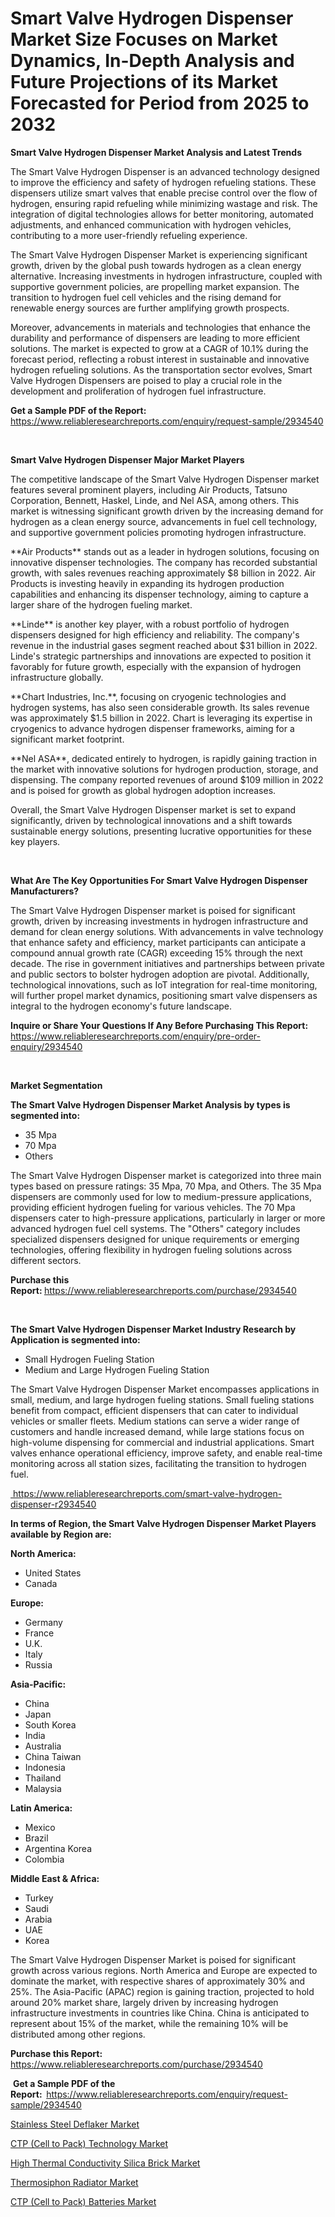 <p><h1>Smart Valve Hydrogen Dispenser Market Size Focuses on Market Dynamics, In-Depth Analysis and Future Projections of its Market Forecasted for Period from 2025 to 2032</h1></p><p><strong>Smart Valve Hydrogen Dispenser Market Analysis and Latest Trends</strong></p>
<p><p>The Smart Valve Hydrogen Dispenser is an advanced technology designed to improve the efficiency and safety of hydrogen refueling stations. These dispensers utilize smart valves that enable precise control over the flow of hydrogen, ensuring rapid refueling while minimizing wastage and risk. The integration of digital technologies allows for better monitoring, automated adjustments, and enhanced communication with hydrogen vehicles, contributing to a more user-friendly refueling experience.</p><p>The Smart Valve Hydrogen Dispenser Market is experiencing significant growth, driven by the global push towards hydrogen as a clean energy alternative. Increasing investments in hydrogen infrastructure, coupled with supportive government policies, are propelling market expansion. The transition to hydrogen fuel cell vehicles and the rising demand for renewable energy sources are further amplifying growth prospects.</p><p>Moreover, advancements in materials and technologies that enhance the durability and performance of dispensers are leading to more efficient solutions. The market is expected to grow at a CAGR of 10.1% during the forecast period, reflecting a robust interest in sustainable and innovative hydrogen refueling solutions. As the transportation sector evolves, Smart Valve Hydrogen Dispensers are poised to play a crucial role in the development and proliferation of hydrogen fuel infrastructure.</p></p>
<p><strong>Get a Sample PDF of the Report:&nbsp;</strong> <a href="https://www.reliableresearchreports.com/enquiry/request-sample/2934540?utm_campaign=32&utm_medium=2&utm_source=Github&utm_content=ia&utm_term=13032025&utm_id=smart-valve-hydrogen-dispenser">https://www.reliableresearchreports.com/enquiry/request-sample/2934540</a></p>
<p>&nbsp;</p>
<p><strong>Smart Valve Hydrogen Dispenser Major Market Players</strong></p>
<p><p>The competitive landscape of the Smart Valve Hydrogen Dispenser market features several prominent players, including Air Products, Tatsuno Corporation, Bennett, Haskel, Linde, and Nel ASA, among others. This market is witnessing significant growth driven by the increasing demand for hydrogen as a clean energy source, advancements in fuel cell technology, and supportive government policies promoting hydrogen infrastructure.</p><p>**Air Products** stands out as a leader in hydrogen solutions, focusing on innovative dispenser technologies. The company has recorded substantial growth, with sales revenues reaching approximately $8 billion in 2022. Air Products is investing heavily in expanding its hydrogen production capabilities and enhancing its dispenser technology, aiming to capture a larger share of the hydrogen fueling market.</p><p>**Linde** is another key player, with a robust portfolio of hydrogen dispensers designed for high efficiency and reliability. The company's revenue in the industrial gases segment reached about $31 billion in 2022. Linde's strategic partnerships and innovations are expected to position it favorably for future growth, especially with the expansion of hydrogen infrastructure globally.</p><p>**Chart Industries, Inc.**, focusing on cryogenic technologies and hydrogen systems, has also seen considerable growth. Its sales revenue was approximately $1.5 billion in 2022. Chart is leveraging its expertise in cryogenics to advance hydrogen dispenser frameworks, aiming for a significant market footprint.</p><p>**Nel ASA**, dedicated entirely to hydrogen, is rapidly gaining traction in the market with innovative solutions for hydrogen production, storage, and dispensing. The company reported revenues of around $109 million in 2022 and is poised for growth as global hydrogen adoption increases.</p><p>Overall, the Smart Valve Hydrogen Dispenser market is set to expand significantly, driven by technological innovations and a shift towards sustainable energy solutions, presenting lucrative opportunities for these key players.</p></p>
<p>&nbsp;</p>
<p><strong>What Are The Key Opportunities For Smart Valve Hydrogen Dispenser Manufacturers?</strong></p>
<p><p>The Smart Valve Hydrogen Dispenser market is poised for significant growth, driven by increasing investments in hydrogen infrastructure and demand for clean energy solutions. With advancements in valve technology that enhance safety and efficiency, market participants can anticipate a compound annual growth rate (CAGR) exceeding 15% through the next decade. The rise in government initiatives and partnerships between private and public sectors to bolster hydrogen adoption are pivotal. Additionally, technological innovations, such as IoT integration for real-time monitoring, will further propel market dynamics, positioning smart valve dispensers as integral to the hydrogen economy's future landscape.</p></p>
<p><strong>Inquire or Share Your Questions If Any Before Purchasing This Report:</strong> <a href="https://www.reliableresearchreports.com/enquiry/pre-order-enquiry/2934540?utm_campaign=32&utm_medium=2&utm_source=Github&utm_content=ia&utm_term=13032025&utm_id=smart-valve-hydrogen-dispenser">https://www.reliableresearchreports.com/enquiry/pre-order-enquiry/2934540</a></p>
<p>&nbsp;</p>
<p><strong>Market Segmentation</strong></p>
<p><strong>The Smart Valve Hydrogen Dispenser Market Analysis by types is segmented into:</strong></p>
<p><ul><li>35 Mpa</li><li>70 Mpa</li><li>Others</li></ul></p>
<p><p>The Smart Valve Hydrogen Dispenser market is categorized into three main types based on pressure ratings: 35 Mpa, 70 Mpa, and Others. The 35 Mpa dispensers are commonly used for low to medium-pressure applications, providing efficient hydrogen fueling for various vehicles. The 70 Mpa dispensers cater to high-pressure applications, particularly in larger or more advanced hydrogen fuel cell systems. The "Others" category includes specialized dispensers designed for unique requirements or emerging technologies, offering flexibility in hydrogen fueling solutions across different sectors.</p></p>
<p><strong>Purchase this Report:&nbsp;</strong><a href="https://www.reliableresearchreports.com/purchase/2934540?utm_campaign=32&utm_medium=2&utm_source=Github&utm_content=ia&utm_term=13032025&utm_id=smart-valve-hydrogen-dispenser">https://www.reliableresearchreports.com/purchase/2934540</a></p>
<p>&nbsp;</p>
<p><strong>The Smart Valve Hydrogen Dispenser Market Industry Research by Application is segmented into:</strong></p>
<p><ul><li>Small Hydrogen Fueling Station</li><li>Medium and Large Hydrogen Fueling Station</li></ul></p>
<p><p>The Smart Valve Hydrogen Dispenser Market encompasses applications in small, medium, and large hydrogen fueling stations. Small fueling stations benefit from compact, efficient dispensers that can cater to individual vehicles or smaller fleets. Medium stations can serve a wider range of customers and handle increased demand, while large stations focus on high-volume dispensing for commercial and industrial applications. Smart valves enhance operational efficiency, improve safety, and enable real-time monitoring across all station sizes, facilitating the transition to hydrogen fuel.</p></p>
<p><a href="https://www.reliableresearchreports.com/smart-valve-hydrogen-dispenser-r2934540?utm_campaign=32&utm_medium=2&utm_source=Github&utm_content=ia&utm_term=13032025&utm_id=smart-valve-hydrogen-dispenser">&nbsp;https://www.reliableresearchreports.com/smart-valve-hydrogen-dispenser-r2934540</a></p>
<p><strong>In terms of Region, the Smart Valve Hydrogen Dispenser Market Players available by Region are:</strong></p>
<p>
    <p> <strong> North America: </strong>
        <ul>
            <li>United States</li>
            <li>Canada</li>
        </ul>
        </p> 
    <p> <strong> Europe: </strong>
        <ul>
            <li>Germany</li>
            <li>France</li>
            <li>U.K.</li>
            <li>Italy</li>
            <li>Russia</li>
        </ul>
        </p> 
    <p> <strong> Asia-Pacific: </strong>
        <ul>
            <li>China</li>
            <li>Japan</li>
            <li>South Korea</li>
            <li>India</li>
            <li>Australia</li>
            <li>China Taiwan</li>
            <li>Indonesia</li>
            <li>Thailand</li>
            <li>Malaysia</li>
        </ul>
        </p> 
    <p> <strong> Latin America: </strong>
        <ul>
            <li>Mexico</li>
            <li>Brazil</li>
            <li>Argentina Korea</li>
            <li>Colombia</li>
        </ul>
        </p> 
    <p> <strong> Middle East & Africa: </strong>
        <ul>
            <li>Turkey</li>
            <li>Saudi</li>
            <li>Arabia</li>
            <li>UAE</li>
            <li>Korea</li>
        </ul>
    </p>
    </p>
<p><p>The Smart Valve Hydrogen Dispenser Market is poised for significant growth across various regions. North America and Europe are expected to dominate the market, with respective shares of approximately 30% and 25%. The Asia-Pacific (APAC) region is gaining traction, projected to hold around 20% market share, largely driven by increasing hydrogen infrastructure investments in countries like China. China is anticipated to represent about 15% of the market, while the remaining 10% will be distributed among other regions.</p></p>
<p><strong>Purchase this Report: </strong><a href="https://www.reliableresearchreports.com/purchase/2934540?utm_campaign=32&utm_medium=2&utm_source=Github&utm_content=ia&utm_term=13032025&utm_id=smart-valve-hydrogen-dispenser">https://www.reliableresearchreports.com/purchase/2934540</a></p>
<p>&nbsp;<strong>Get a Sample PDF of the Report:&nbsp;&nbsp;</strong><a href="https://www.reliableresearchreports.com/enquiry/request-sample/2934540?utm_campaign=32&utm_medium=2&utm_source=Github&utm_content=ia&utm_term=13032025&utm_id=smart-valve-hydrogen-dispenser">https://www.reliableresearchreports.com/enquiry/request-sample/2934540</a></p>
<p><strong></strong></p>
<p><p><a href="https://github.com/pockettifere14/Market-Research-Report-List-1/blob/main/stainless-steel-deflaker-market.md?utm_campaign=32&utm_medium=2&utm_source=Github&utm_content=ia&utm_term=13032025&utm_id=smart-valve-hydrogen-dispenser">Stainless Steel Deflaker Market</a></p><p><a href="https://github.com/storcweithzg/Market-Research-Report-List-1/blob/main/ctp-cell-to-pack-technology-market.md?utm_campaign=32&utm_medium=2&utm_source=Github&utm_content=ia&utm_term=13032025&utm_id=smart-valve-hydrogen-dispenser">CTP (Cell to Pack) Technology Market</a></p><p><a href="https://github.com/shroffuhpa/Market-Research-Report-List-1/blob/main/high-thermal-conductivity-silica-brick-market.md?utm_campaign=32&utm_medium=2&utm_source=Github&utm_content=ia&utm_term=13032025&utm_id=smart-valve-hydrogen-dispenser">High Thermal Conductivity Silica Brick Market</a></p><p><a href="https://github.com/seibttullyjh/Market-Research-Report-List-1/blob/main/thermosiphon-radiator-market.md?utm_campaign=32&utm_medium=2&utm_source=Github&utm_content=ia&utm_term=13032025&utm_id=smart-valve-hydrogen-dispenser">Thermosiphon Radiator Market</a></p><p><a href="https://github.com/dafertsuria/Market-Research-Report-List-1/blob/main/ctp-cell-to-pack-batteries-market.md?utm_campaign=32&utm_medium=2&utm_source=Github&utm_content=ia&utm_term=13032025&utm_id=smart-valve-hydrogen-dispenser">CTP (Cell to Pack) Batteries Market</a></p></p>